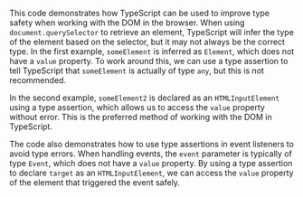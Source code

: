 This code demonstrates how TypeScript can be used to improve type safety when working with the DOM in the browser. When using `document.querySelector` to retrieve an element, TypeScript will infer the type of the element based on the selector, but it may not always be the correct type. In the first example, `someElement` is inferred as `Element`, which does not have a `value` property. To work around this, we can use a type assertion to tell TypeScript that `someElement` is actually of type `any`, but this is not recommended.

In the second example, `someElement2` is declared as an `HTMLInputElement` using a type assertion, which allows us to access the `value` property without error. This is the preferred method of working with the DOM in TypeScript.

The code also demonstrates how to use type assertions in event listeners to avoid type errors. When handling events, the `event` parameter is typically of type `Event`, which does not have a `value` property. By using a type assertion to declare `target` as an `HTMLInputElement`, we can access the `value` property of the element that triggered the event safely.